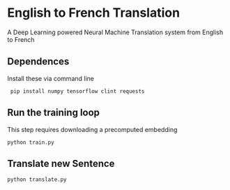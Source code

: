 # English to French Translation
A Deep Learning powered Neural Machine Translation system from English to French

## Dependences
Install these via command line

``` pip install numpy tensorflow clint requests```

## Run the training loop
This step requires downloading a precomputed embedding

``` python train.py ```

## Translate new Sentence

``` python translate.py ```
